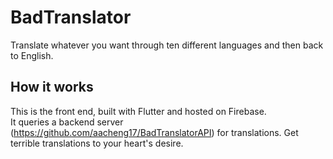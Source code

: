# BadTranslator

Translate whatever you want through ten different languages and then back to English.

## How it works

This is the front end, built with Flutter and hosted on Firebase.  
It queries a backend server (https://github.com/aacheng17/BadTranslatorAPI) for translations.
Get terrible translations to your heart's desire.
